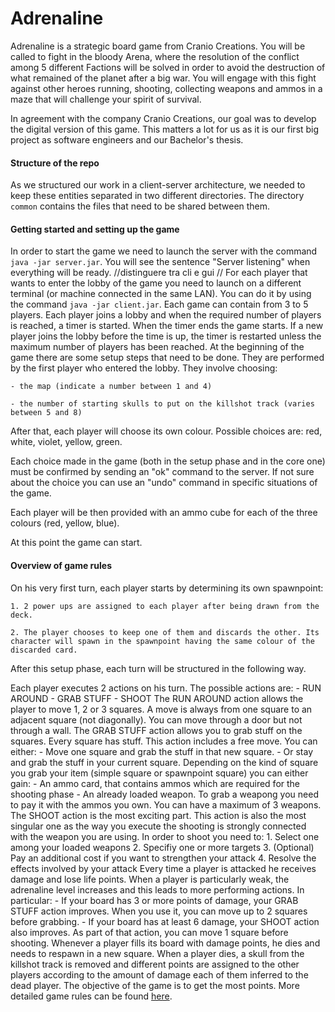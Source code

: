 # Adrenaline

Adrenaline is a strategic board game from Cranio Creations. You will be called to fight in the bloody Arena, where the resolution of the conflict among 5 different Factions will be solved in order to avoid the destruction of what remained of the planet after a big war. You will engage with this fight against other heroes running, shooting, collecting weapons and ammos in a maze that will challenge your spirit of survival.

In agreement with the company Cranio Creations, our goal was to develop the digital version of this game. This matters a lot for us as it is our first big project as software engineers and our Bachelor's thesis.

#### Structure of the repo
As we structured our work in a client-server architecture, we needed to keep these entities separated in two different directories. The directory ```common``` contains the files that need to be shared between them.  

#### Getting started and setting up the game 
In order to start the game we need to launch the server with the command ```java -jar server.jar```. You will see the sentence "Server listening" when everything will be ready.
//distinguere tra cli e gui
//
For each player that wants to enter the lobby of the game you need to launch on a different terminal (or machine connected in the same LAN). You can do it by using the command ```java -jar client.jar```. 
Each game can contain from 3 to 5 players. Each player joins a lobby and when the required number of players is reached, a timer is started. When the timer ends the game starts. If a new player joins the lobby before the time is up, the timer is restarted unless the maximum number of players has been reached.
At the beginning of the game there are some setup steps that need to be done. They are performed by the first player who entered the lobby. They involve choosing:

    - the map (indicate a number between 1 and 4)
    
    - the number of starting skulls to put on the killshot track (varies between 5 and 8)
    
After that, each player will choose its own colour. Possible choices are: red, white, violet, yellow, green.

Each choice made in the game (both in the setup phase and in the core one) must be confirmed by sending an "ok" command to the server. If not sure about the choice you can use an "undo" command in specific situations of the game.

Each player will be then provided with an ammo cube for each of the three colours (red, yellow, blue).

At this point the game can start.

#### Overview of game rules
On his very first turn, each player starts by determining its own spawnpoint:

    1. 2 power ups are assigned to each player after being drawn from the deck.

    2. The player chooses to keep one of them and discards the other. Its character will spawn in the spawnpoint having the same colour of the discarded card. 

After this setup phase, each turn will be structured in the following way.

Each player executes 2 actions on his turn. The possible actions are:
    - RUN AROUND
    - GRAB STUFF
    - SHOOT
The RUN AROUND action allows the player to move 1, 2 or 3 squares. A move is always from one square to an adjacent square
(not diagonally). You can move through a door but not through a wall.
The GRAB STUFF action allows you to grab stuff on the squares. Every square has stuff. This action includes a free move. You can either:
    - Move one square and grab the stuff in that new square.
    - Or stay and grab the stuff in your current square.
Depending on the kind of square you grab your item (simple square or spawnpoint square) you can either gain:
    - An ammo card, that contains ammos which are required for the shooting phase
    - An already loaded weapon. To grab a weapong you need to pay it with the ammos you own. You can have a maximum of 3 weapons.
The SHOOT action is the most exciting part. This action is also the most singular one as the way you execute the shooting is strongly connected with the weapon you are using. In order to shoot you need to:
    1. Select one among your loaded weapons
    2. Specifiy one or more targets
    3. (Optional) Pay an additional cost if you want to strengthen your attack
    4. Resolve the effects involved by your attack
Every time a player is attacked he receives damage and lose life points. When a player is particularly weak, the adrenaline level increases and this leads to more performing actions. In particular:
    - If your board has 3 or more points of damage, your GRAB STUFF action improves. When you use it, you can move up to 2 squares before grabbing.
    - If your board has at least 6 damage, your SHOOT action also improves. As part of that action, you can move 1 square before shooting.
Whenever a player fills its board with damage points, he dies and needs to respawn in a new square. When a player dies, a skull from the killshot track is removed and different points are assigned to the other players according to the amount of damage each of them inferred to the dead player. The objective of the game is to get the most points. 
More detailed game rules can be found [here](https://github.com/user/repo/blob/branch/other_file.md).
